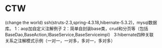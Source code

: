 # CTW
(change the world)
ssh(struts-2.3,spring-4.3.18,hibernate-5.3.2)，mysql数据库。
1：aop加自定义注解例子
2：简单自封装base类，crud和分页等（包括BaseDao,BaseAction,IBaseService,BaseServiceimpl）
3:hibernate四种关联关系之注解模式示例（一对一，一对多，多对一，多对多）
